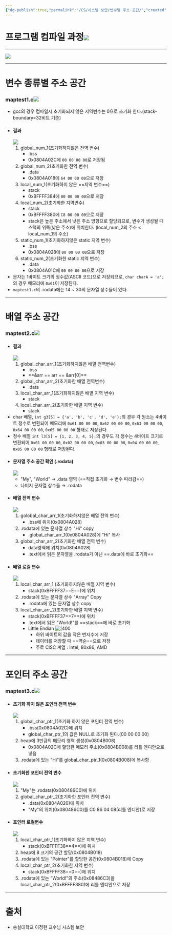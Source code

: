```yaml
---
{"dg-publish":true,"permalink":"/CS/시스템 보안/변수별 주소 공간/","created":"2025-02-12T14:24:11.972+09:00"}
---
```


# 프로그램 컴파일 과정![](https://i.imgur.com/MSbuyod.png)
---
![](https://i.imgur.com/jkOTLXx.png)

---
# 변수 종류별 주소 공간
### maptest1.c![](https://i.imgur.com/cpTHVAG.png)
- gcc의 경우 컴파일시 초기화되지 않은 지역변수는 0으로 초기화 한다.(stack-boundary=32비트 기준)
- #### 결과
  ![](https://i.imgur.com/rTqYQFc.png)
	1. global_num_1(초기화하지않은 전역 변수)
		- .bss
		- 0x0804A02C에 `00 00 00 00`로 저장됨
	2. global_num_2(초기화한 전역 변수)
		- .data
		- 0x0804A018에 `64 00 00 00`으로 저장
	3. local_num_1(초기화하지 않은 ==지역 변수==)
		- stack
		- 0xBFFFF384에 `00 00 00 00`으로 저장
	4. local_num_2(초기화한 지역변수)
		- stack
		- 0xBFFFF380에 `C8 00 00 00`으로 저장
		- stack은 높은 주소에서 낮은 주소 방향으로 할당되므로, 변수가 생성될 때 스택의 위쪽(낮은 주소)에 위치한다. (local_num_2의 주소 < local_num_1의 주소)
	5. static_num_1(초기화하지않은 static 지역 변수)
		- .bss
		- 0x0804A028에 `00 00 00 00`으로 저장
	6. static_num_2(초기화한 static 지역 변수)
		- .data
		- 0x0804A01C에 `00 00 00 00`으로 저장
- 문자는 1바이트 크기의 정수값(ASCII 코드)으로 저장되므로, `char charA = 'a';`의 경우 메모리에 `0x61`이 저장된다.
- `maptest1.c`의 .rodata에는 14 ~ 30의 문자열 상수들이 있다.
---
# 배열 주소 공간
### maptest2.c![](https://i.imgur.com/OrU9jLB.png)
- #### 결과
  ![](https://i.imgur.com/I2XsrY6.png)
	1. global_char_arr_1(초기화하지않은 배열 전역변수)
		- .bss
		- ==&arr == arr == &arr[0]==
	2. global_char_arr_2(초기화한 배열 전역변수)
		- .data
	3. local_char_arr_1(초기화하지않은 배열 지역 변수)
		- stack
	4. local_char_arr_2(초기화한 배열 지역 변수)
		- stack
- char 배열, `int g3[5] = {'a', 'b', 'c', 'd', 'e'};`의 경우 각 원소는 4바이트 정수로 변환되어 메모리에 `0x61 00 00 00`, `0x62 00 00 00`, `0x63 00 00 00`, `0x64 00 00 00`, `0x65 00 00 00` 형태로 저장된다.
- 정수 배열 `int l3[5] = {1, 2, 3, 4, 5};`의 경우도 각 정수는 4바이트 크기로 변환되어 `0x01 00 00 00`, `0x02 00 00 00`, `0x03 00 00 00`, `0x04 00 00 00`, `0x05 00 00 00` 형태로 저장된다.
- #### 문자열 주소 공간 확인 (.rodata)
  ![](https://i.imgur.com/tgo2Z6E.png)
	- "My", "World" → .data 영역 (==직접 초기화 → 변수 따라감==)
	- 나머지 문자열 상수들 → .rodata
- #### 배열 전역 변수
  ![](https://i.imgur.com/5h738fq.png)
	1. golobal_char_arr_1(초기화하지않은 배열 전역 변수)
		- .bss에 위치(0x0804A028)
	2. .rodata에 있는 문자열 상수 "Hi" copy
		- .global_char_arr_1(0x0804A028)에 "Hi" 복사
	3. global_char_arr_2(초기화한 배열 전역 변수) 
		- data영역에 위치(0x0804A028)
		- .text에서 읽은 문자열을 .rodata가 아닌 ==.data에 바로 초기화==
- #### 배열 로컬 변수
  ![](https://i.imgur.com/sd0G7KX.png)
	1. local_char_arr_1 (초기화하지않은 배열 지역 변수)
		- stack(0xBFFFF37==E==)에 위치
	2. .rodata에 있는 문자열 상수 "Array" Copy
		- .rodata에 있는 문자열 상수 copy
	3. local_char_arr_2(초기화한 배열 지역 변수)
		- stack(0xBFFFF37==7==)에 위치
		- .text에서 읽은 "World!"를 ==stack==에 바로 초기화
		- Little Endian
            ![|400](https://i.imgur.com/L91iiyh.png)
			- 하위 바이트의 값을 작은 번지수에 저장
			- 데이터를 저장할 때 ==역순==으로 저장
			- 주로 CISC 계열 : Intel, 80x86, AMD
---
# 포인터 주소 공간
### maptest3.c![](https://i.imgur.com/OwWJlDK.png)
- #### 초기화 하지 않은 포인터 전역 변수
  ![](https://i.imgur.com/JkHW6kR.png)
	1. global_char_ptr_1(초기화 하지 않은 포인터 전역 변수)
		- .bss(0x0804A02C)에 위치
		- global_char_ptr_1의 값은 NULL로 초기화 된다.(00 00 00 00)
	2. heap에 3만큼의 메모리 영역 생성(0x0804B008)
		-  0x0804A02C에 할당한 메모리 주소(0x0804B008)를  리틀 엔디안으로 넣음
	3. .rodata에 있는 "Hi"를 global_char_ptr_1(0x0804B008)에 복사함
- #### 초기화한 포인터 전역 변수
  ![](https://i.imgur.com/7nRgNr7.png)
	1. "My"는 .rodata(0x080486C0)에 위치
	2. global_char_ptr_2(초기화한 포인터 전역 변수)
		- .data(0x0804A020)에 위치
		- "My"의 위치(0x080486C0)를 C0 86 04 08(리틀 엔디안)로 저장
- #### 포인터 로컬변수
  ![](https://i.imgur.com/i93QMPs.png)
	1. local_char_ptr_1(초기화하지 않은 지역 변수)
		- stack(0xBFFFF38==4==)에 위치
	2. heap에 8 크기의 공간 할당(0x0804B018)
	3. .rodata에 있는 "Pointer"를 할당한 공간(0x0804B018)에 Copy
	4. local_char_ptr_2(초기화한 지역 변수)
		- stack(0xBFFFF38==0==)에 위치
	5. .rodata에 있는 "World!"의 주소(0x08486C3)을 local_char_ptr_2(0xBFFFF380)에 리틀 엔디안으로 저장
---
# 출처
- 숭실대학교 이정현 교수님 시스템 보안